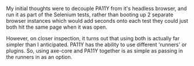 My initial thoughts were to decouple PA11Y from it's headless browser, and run it as part of the Selenium tests, rather than booting up 2 separate browser instances which would add seconds onto each test they could just both hit the same page when it was open.

However, on closer inspection, it turns out that using both is actually far simpler than I anticipated. PA11Y has the ability to use different 'runners' or plugins. So, using axe-core and PA11Y together is as simple as passing in the runners in as an option.
